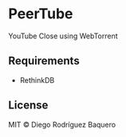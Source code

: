 # PeerTube
YouTube Close using WebTorrent

## Requirements
- RethinkDB

## License
MIT © Diego Rodríguez Baquero
